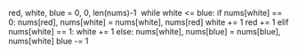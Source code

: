 red, white, blue = 0, 0, len(nums)-1
​
while white <= blue:
if nums[white] == 0:
nums[red], nums[white] = nums[white], nums[red]
white += 1
red += 1
elif nums[white] == 1:
white += 1
else:
nums[white], nums[blue] = nums[blue], nums[white]
blue -= 1